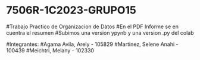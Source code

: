 # 7506R-1C2023-GRUPO15
#Trabajo Practico de Organizacion de Datos
#En el PDF Informe se en cuentra el resumen
#Subimos una version ypynb y una version .py del colab

#Integrantes:
#Agama Avila, Arely - 105829
#Martinez, Selene Anahi - 100439
#Meichtri, Melany - 102330
